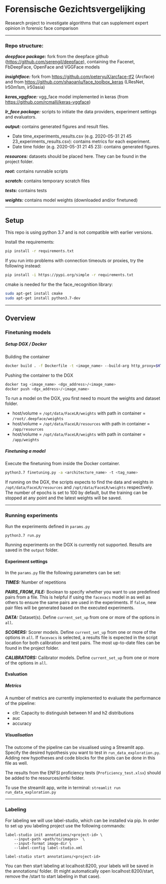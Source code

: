 Forensische Gezichtsvergelijking
=======
Research project to investigate algorithms that can supplement expert opinion in forensic face comparison

---

### Repo structure:
***deepface package:***
fork from the deepface github (https://github.com/serengil/deepface), containing the Facenet, FbDeepFace, OpenFace and VGGFace models

***insightface:***
fork from https://github.com/peteryuX/arcface-tf2 (Arcface) and from https://github.com/shaoanlu/face_toolbox_keras (LResNet, Ir50m1sm, ir50asia)

***keras_vggface:***
vgg_face model implemented in keras (from https://github.com/rcmalli/keras-vggface)

***lr_face package:*** 
scripts to initiate the data providers, experiment settings and evaluators.

***output:*** 
contains generated figures and result files. 
- Date time_experiments_results.csv (e.g. 2020-05-31 21 45 23_experiments_results.csv): contains metrics for each experiment.
- Date time folder (e.g. 2020-05-31 21 45 23): contains generated figures.

***resources:***
datasets should be placed here. They can be found in the project folder.

***root:***
contains runnable scripts

***scratch:***
contains temporary scratch files

***tests:***
contains tests

***weights:***
contains model weights (downloaded and/or finetuned)

---

## Setup 
This repo is using python 3.7 and is not compatible with earlier versions.

Install the requirements:
```bash
pip install -r requirements.txt
```

If you run into problems with connection timeouts or proxies, try the following instead:
```bash
pip install -i https://pypi.org/simple -r requirements.txt
```

cmake is needed for the the face_recognition library:
```bash
sudo apt-get install cmake
sudo apt-get install python3.7-dev
```


---
## Overview
### Finetuning models
##### Setup DGX / Docker

Building the container
```bash
docker build . -f Dockerfile -t <image_name> --build-arg http_proxy=$HTTP_PROXY
```

Pushing the container to the DGX
```bash
docker tag <image_name> <dgx_address>/<image_name>
docker push <dgx_address>/<image_name>
```

To run a model on the DGX, you first need to mount the weights and dataset folder. 
- host/volume = `/opt/data/FaceLR/weights` with path in container = `/root/.deepface/weights`
- host/volume = `/opt/data/FaceLR/resources` with path in container = `/app/resources`
- host/volume = `/opt/data/FaceLR/weights` with path in container = `/app/weights`

##### Finetuning a model
Execute the finetuning from inside the Docker container.

```bash
python3.7 finetuning.py -a <architecture_name> -t <tag_name>
```
If running on the DGX, the scripts expects to 
find the data and weights in `/opt/data/FaceLR/resources` and `/opt/data/FaceLR/weights` respectively. The number of 
epochs is set to 100 by default, but the training can be stopped at any point and the latest weights will be saved.

---
### Running experiments
Run the experiments defined in `params.py`

```bash
python3.7 run.py
```

Running experiments on the DGX is currently not supported. Results are saved in the `output` folder.

#### Experiment settings
In the `params.py` file the following parameters can be set:

***TIMES:***
Number of repetitions

***PAIRS_FROM_FILE:***
Boolean to specify whether you want to use predefined pairs from a file. This is helpful if using the `facevacs` model in
as well as others to ensure the same pairs are used in the experiments. If `false`, new pair files will be generated
based on the executed experiments.

***DATA:***
Dataset(s). Define `current_set_up` from one or more of the options in `all`.

***SCORERS:***
Scorer models. Define `current_set_up` from one or more of the options in `all`.
If `facevacs` is selected, a results file is expected in the script location for both calibration and test pairs.
The most up-to-date files can be found in the project folder.

***CALIBRATORS:***
Calibrator models. Define `current_set_up` from one or more of the options in `all`.

#### Evaluation
##### Metrics
A number of metrics are currently implemented to evaluate the performance of the pipeline:

- cllr: Capacity to distinguish between h1 and h2 distributions
- auc
- accuracy

##### Visualisation
The outcome of the pipeline can be visualised using a Streamlit app. 
Specify the desired hypothesis you want to test in `run_data_exploration.py`. 
Adding new hypotheses and code blocks for the plots can be done in this file as well.

The results from the ENFSI proficiency tests (`Proficiency_test.xlsx`) should be 
added to the resources/enfsi folder.

To use the streamlit app, write in terminal: `streamlit run run_data_exploration.py`

---
### Labeling

For labeling we will use label-studio, which can be installed via pip. In order to set up you labeling project 
use the following commands: 

```
label-studio init annotations/<project-id> \          
    --input-path <path/to/images>  \
    --input-format image-dir \
    --label-config label-studio.xml

label-studio start annotations/<project-id>
```

You can then start labeling at localhost:8200, your labels will be saved in the annotations/<project-id> folder. 
(It might automatically open localhost:8200/start, remove the /start to start labeling in that case).



